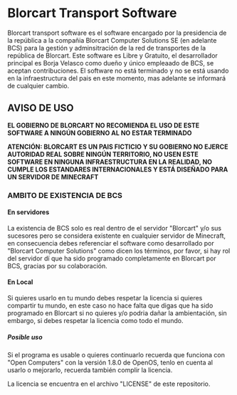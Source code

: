 # Blorcart Transport Software
Blorcart transport software es el software encargado por la presidencia de la república a la compañia Blorcart Computer Solutions SE (en adelante BCS) para la gestión y adminsitración de la red de transportes de la república de Blorcart.
Este software es Libre y Gratuito, el desarrollador principal es Borja Velasco como dueño y único empleaado de BCS, se aceptan contribuciones.
El software no está terminado y no se está usando en la infraestructura del pais en este momento, mas adelante se informará de cualquier cambio.
## AVISO DE USO
**EL GOBIERNO DE BLORCART NO RECOMIENDA EL USO DE ESTE SOFTWARE A NINGÚN GOBIERNO AL NO ESTAR TERMINADO**

**ATENCIÓN: BLORCART ES UN PAIS FICTICIO Y SU GOBIERNO NO EJERCE AUTORIDAD REAL SOBRE NINGÚN TERRITORIO, NO USEN ESTE SOFTWARE EN NINGUNA INFRAESTRUCTURA EN LA REALIDAD, NO CUMPLE LOS ESTANDARES INTERNACIONALES Y ESTÁ DISEÑADO PARA UN SERVIDOR DE MINECRAFT**
### AMBITO DE EXISTENCIA DE BCS
#### En servidores
La existencia de BCS solo es real dentro de el servidor "Blorcart" y/o sus sucesores pero se considera existente en cualquier servidor de Minecraft, en consecuencia debes referenciar el software como desarrollado por "Blorcart Computer Solutions" como dicen los términos, por favor, si hay rol del servidor dí que ha sido programado completamente en Blorcart por BCS, gracias por su colaboración.
#### En Local
Si quieres usarlo en tu mundo debes respetar la licencia si quieres compartir tu mundo, en este caso no hace falta que digas que ha sido programado en Blorcart si no quieres y/o podria dañar la ambientación, sin embargo, si debes respetar la licencia como todo el mundo.
##### Posible uso
Si el programa es usable o quieres continuarlo recuerda que funciona con "Open Computers" con la versión 1.8.0 de OpenOS, tenlo en cuenta al usarlo o mejorarlo, recuerda también complir la licencia.

La licencia se encuentra en el archivo "LICENSE" de este repositorio.
